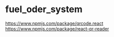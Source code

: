# fuel_oder_system

https://www.npmjs.com/package/qrcode.react
https://www.npmjs.com/package/react-qr-reader